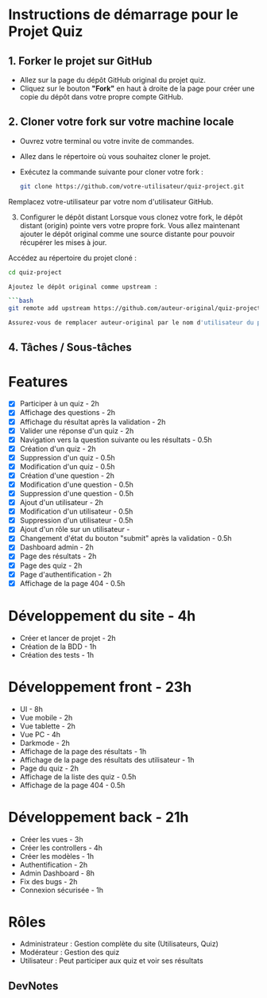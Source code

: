 # Instructions de démarrage pour le Projet Quiz

## 1. Forker le projet sur GitHub
- Allez sur la page du dépôt GitHub original du projet quiz.
- Cliquez sur le bouton **"Fork"** en haut à droite de la page pour créer une copie du dépôt dans votre propre compte GitHub.

## 2. Cloner votre fork sur votre machine locale
- Ouvrez votre terminal ou votre invite de commandes.
- Allez dans le répertoire où vous souhaitez cloner le projet.
- Exécutez la commande suivante pour cloner votre fork :

  ```bash
  git clone https://github.com/votre-utilisateur/quiz-project.git
Remplacez votre-utilisateur par votre nom d'utilisateur GitHub.

3. Configurer le dépôt distant
Lorsque vous clonez votre fork, le dépôt distant (origin) pointe vers votre propre fork. Vous allez maintenant ajouter le dépôt original comme une source distante pour pouvoir récupérer les mises à jour.


Accédez au répertoire du projet cloné :

 ```bash
cd quiz-project

Ajoutez le dépôt original comme upstream :

 ```bash
git remote add upstream https://github.com/auteur-original/quiz-project.git

Assurez-vous de remplacer auteur-original par le nom d'utilisateur du propriétaire du dépôt original.
```

## 4. Tâches / Sous-tâches


# Features
- [x] Participer à un quiz - 2h
- [x] Affichage des questions - 2h
- [x] Affichage du résultat après la validation - 2h
- [x] Valider une réponse d'un quiz - 2h
- [x] Navigation vers la question suivante ou les résultats - 0.5h
- [x] Création d'un quiz - 2h
- [x] Suppression d'un quiz - 0.5h
- [x] Modification d'un quiz - 0.5h
- [x] Création d'une question - 2h
- [x] Modification d'une question - 0.5h
- [x] Suppression d'une question - 0.5h
- [x] Ajout d'un utilisateur - 2h
- [x] Modification d'un utilisateur - 0.5h
- [x] Suppression d'un utilisateur - 0.5h
- [x] Ajout d'un rôle sur un utilisateur - 
- [x] Changement d'état du bouton "submit" après la validation - 0.5h
- [x] Dashboard admin - 2h
- [x] Page des résultats - 2h
- [x] Page des quiz - 2h
- [x] Page d'authentification - 2h
- [x] Affichage de la page 404 - 0.5h

# Développement du site - 4h

- Créer et lancer de projet - 2h
- Création de la BDD - 1h
- Création des tests - 1h

# Développement front - 23h

- UI - 8h
- Vue mobile - 2h
- Vue tablette - 2h
- Vue PC - 4h
- Darkmode - 2h
- Affichage de la page des résultats - 1h
- Affichage de la page des résultats des utilisateur - 1h
- Page du quiz - 2h
- Affichage de la liste des quiz - 0.5h
- Affichage de la page 404 - 0.5h

# Développement back - 21h

- Créer les vues - 3h
- Créer les controllers - 4h
- Créer les modèles - 1h
- Authentification - 2h
- Admin Dashboard - 8h
- Fix des bugs - 2h
- Connexion sécurisée - 1h

# Rôles
  - Administrateur : Gestion complète du site (Utilisateurs, Quiz)
  - Modérateur : Gestion des quiz
  - Utilisateur : Peut participer aux quiz et voir ses résultats

## DevNotes
